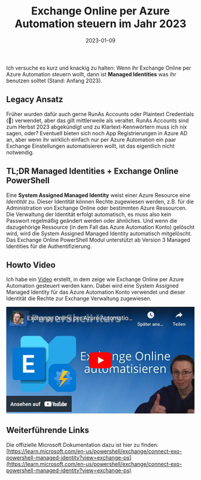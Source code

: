 ﻿---
aliases:
    - exchange-online-per-azure-automation
slug: Exchange-Online-per-Azure-Automation
title: "Exchange Online per Azure Automation steuern im Jahr 2023"
date: 2023-01-09
contenttags: [microsoft365, office365, exchangeonline, powershell, exo, azure, azureautomation]
image: /images/2023/2023-AA-EXO.jpg
---

Ich versuche es kurz und knackig zu halten:
Wenn ihr Exchange Online per Azure Automation steuern wollt, dann ist **Managed Identities** was ihr benutzen solltet (Stand: Anfang 2023).

## Legacy Ansatz

Früher wurden dafür auch gerne RunAs Accounts oder Plaintext Credentials (🤢) verwendet, aber das gilt mittlerweile als veraltet. RunAs Accounts sind zum Herbst 2023 abgekündigt und zu Klartext-Kennwörtern muss ich nix sagen, oder?
Eventuell bieten sich noch App Registrierungen in Azure AD an, aber wenn ihr wirklich einfach nur per Azure Automation ein paar Exchange Einstellungen automatisieren wollt, ist das eigentlich nicht notwendig.

## TL;DR Managed Identities + Exchange Online PowerShell

Eine **System Assigned Managed Identity** weist einer Azure Resource eine *Identität* zu. Dieser Identität können Rechte zugewiesen werden, z.B. für die Administration von Exchange Online oder bestimmten Azure Ressourcen. Die Verwaltung der Identität erfolgt automatisch, es muss also kein Passwort regelmäßig geändert werden oder ähnliches. Und wenn die dazugehörige Ressource (in dem Fall das Azure Automation Konto) gelöscht wird, wird die System Assigned Managed Identity automatisch mitgelöscht.
Das Exchange Online PowerShell Modul unterstützt ab Version 3 Managed Identities für die Authentifizierung.

## Howto Video

Ich habe ein [Video](https://www.youtube.com/watch?v=unXf7ma1NR4) erstellt, in dem zeige wie Exchange Online per Azure Automation gesteuert werden kann. Dabei wird eine System Assigned Managed Identity für das Azure Automation Konto verwendet und dieser Identität die Rechte zur Exchange Verwaltung zugewiesen.

[![Exchange Online per Azure Automation verwalten (YouTube)](/images/2023/2023-01-09_Azure_Automation_Exchange_online_thumbnail.png "Exchange Online per Azure Automation verwalten (YouTube)")](https://www.youtube.com/watch?v=unXf7ma1NR4)

## Weiterführende Links

Die offizielle Microsoft Dokumentation dazu ist hier zu finden: [https://learn.microsoft.com/en-us/powershell/exchange/connect-exo-powershell-managed-identity?view=exchange-ps](https://learn.microsoft.com/en-us/powershell/exchange/connect-exo-powershell-managed-identity?view=exchange-ps)
